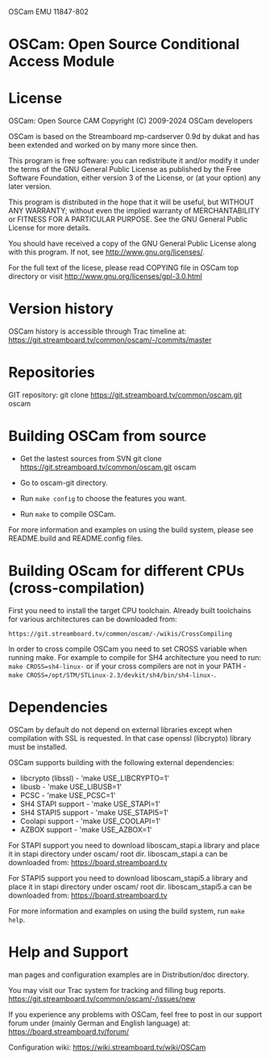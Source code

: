 OSCam EMU 11847-802

OSCam: Open Source Conditional Access Module
============================================


License
=======

OSCam: Open Source CAM
Copyright (C) 2009-2024 OSCam developers

OSCam is based on the Streamboard mp-cardserver 0.9d by dukat and
has been extended and worked on by many more since then.

This program is free software: you can redistribute it and/or modify
it under the terms of the GNU General Public License as published by
the Free Software Foundation, either version 3 of the License, or
(at your option) any later version.

This program is distributed in the hope that it will be useful,
but WITHOUT ANY WARRANTY; without even the implied warranty of
MERCHANTABILITY or FITNESS FOR A PARTICULAR PURPOSE.  See the
GNU General Public License for more details.

You should have received a copy of the GNU General Public License
along with this program.  If not, see <http://www.gnu.org/licenses/>.

For the full text of the licese, please read COPYING file in OSCam
top directory or visit http://www.gnu.org/licenses/gpl-3.0.html


Version history
===============

OSCam history is accessible through Trac timeline at:
   https://git.streamboard.tv/common/oscam/-/commits/master


Repositories
============

GIT repository:
   git clone https://git.streamboard.tv/common/oscam.git oscam


Building OSCam from source
==========================

 - Get the lastest sources from SVN
    git clone https://git.streamboard.tv/common/oscam.git oscam

 - Go to oscam-git directory.

 - Run `make config` to choose the features you want.

 - Run `make` to compile OSCam.

For more information and examples on using the build system, please
see README.build and README.config files.


Building OScam for different CPUs (cross-compilation)
=====================================================

First you need to install the target CPU toolchain. Already built toolchains
for various architectures can be downloaded from:

    https://git.streamboard.tv/common/oscam/-/wikis/CrossCompiling

In order to cross compile OSCam you need to set CROSS variable when
running make. For example to compile for SH4 architecture you need
to run: `make CROSS=sh4-linux-` or if your cross compilers are not
in your PATH - `make CROSS=/opt/STM/STLinux-2.3/devkit/sh4/bin/sh4-linux-`.


Dependencies
============

OSCam by default do not depend on external libraries except when compilation
with SSL is requested. In that case openssl (libcrypto) library must be
installed.

OSCam supports building with the following external dependencies:
  - libcrypto (libssl) - 'make USE_LIBCRYPTO=1'
  - libusb             - 'make USE_LIBUSB=1'
  - PCSC               - 'make USE_PCSC=1'
  - SH4 STAPI support  - 'make USE_STAPI=1'
  - SH4 STAPI5 support - 'make USE_STAPI5=1'
  - Coolapi support    - 'make USE_COOLAPI=1'
  - AZBOX support      - 'make USE_AZBOX=1'

For STAPI support you need to download liboscam_stapi.a library and place
it in stapi directory under oscam/ root dir. liboscam_stapi.a can be downloaded
from: https://board.streamboard.tv

For STAPI5 support you need to download liboscam_stapi5.a library and place
it in stapi directory under oscam/ root dir. liboscam_stapi5.a can be downloaded
from: https://board.streamboard.tv

For more information and examples on using the build system, run `make help`.


Help and Support
================

man pages and configuration examples are in Distribution/doc directory.

You may visit our Trac system for tracking and filling bug reports.
   https://git.streamboard.tv/common/oscam/-/issues/new

If you experience any problems with OSCam, feel free to post in our support
forum under (mainly German and English language) at:
   https://board.streamboard.tv/forum/

Configuration wiki:
   https://wiki.streamboard.tv/wiki/OSCam
